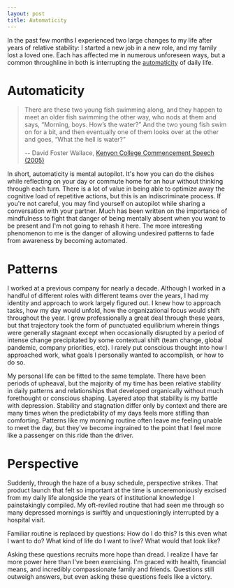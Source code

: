 ```yaml
---
layout: post
title: Automaticity
---
```


In the past few months I experienced two large changes to my life after years of relative stability: I started a new job in a new role, and my family lost a loved one. Each has affected me in numerous unforeseen ways, but a common throughline in both is interrupting the [automaticity](https://en.wikipedia.org/wiki/Automaticity) of daily life.

<!--more-->

# Automaticity

> There are these two young fish swimming along, and they happen to meet an older fish swimming the other way, who nods at them and says, “Morning, boys. How’s the water?” And the two young fish swim on for a bit, and then eventually one of them looks over at the other and goes, “What the hell is water?” 
> 
> -- David Foster Wallace, [Kenyon College Commencement Speech (2005)](https://fs.blog/david-foster-wallace-this-is-water/)

In short, automaticity is mental autopilot. It's how you can do the dishes while reflecting on your day or commute home for an hour without thinking through each turn. There is a lot of value in being able to optimize away the cognitive load of repetitive actions, but this is an indiscriminate process. If you're not careful, you may find yourself on autopilot while sharing a conversation with your partner. Much has been written on the importance of mindfulness to fight that danger of being mentally absent when you want to be present and I'm not going to rehash it here. The more interesting phenomenon to me is the danger of allowing undesired patterns to fade from awareness by becoming automated.

# Patterns

I worked at a previous company for nearly a decade. Although I worked in a handful of different roles with different teams over the years, I had my identity and approach to work largely figured out. I knew how to approach tasks, how my day would unfold, how the organizational focus would shift throughout the year. I grew professionally a great deal through these years, but that trajectory took the form of punctuated equilibrium wherein things were generally stagnant except when occasionally disrupted by a period of intense change precipitated by some contextual shift (team change, global pandemic, company priorities, etc). I rarely put conscious thought into how I approached work, what goals I personally wanted to accomplish, or how to do so.

My personal life can be fitted to the same template. There have been periods of upheaval, but the majority of my time has been relative stability in daily patterns and relationships that developed organically without much forethought or conscious shaping. Layered atop that stability is my battle with depression. Stability and stagnation differ only by context and there are many times when the predictability of my days feels more stifling than comforting. Patterns like my morning routine often leave me feeling unable to meet the day, but they've become ingrained to the point that I feel more like a passenger on this ride than the driver.

# Perspective

Suddenly, through the haze of a busy schedule, perspective strikes. That product launch that felt so important at the time is unceremoniously excised from my daily life alongside the years of institutional knowledge I painstakingly compiled. My oft-reviled routine that had seen me through so many depressed mornings is swiftly and unquestioningly interrupted by a hospital visit.

Familiar routine is replaced by questions: How do I do this? Is this even what I want to do? What kind of life do I want to live? What would that look like?

Asking these questions recruits more hope than dread. I realize I have far more power here than I've been exercising. I'm graced with health, financial means, and incredibly compassionate family and friends. Questions still outweigh answers, but even asking these questions feels like a victory. 